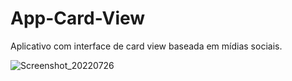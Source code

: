 # App-Card-View
Aplicativo com interface de card view baseada em mídias sociais.

![Screenshot_20220726](https://user-images.githubusercontent.com/77993364/181035829-07a52bd2-bd42-4d53-9361-0a76dd6ba52b.jpg)

